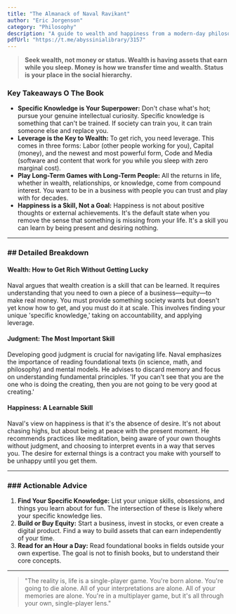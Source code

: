 ```yaml
---
title: "The Almanack of Naval Ravikant"
author: "Eric Jorgenson"
category: "Philosophy"
description: "A guide to wealth and happiness from a modern-day philosopher."
pdfUrl: "https://t.me/abyssinialibrary/3157"
---
```

> **Seek wealth, not money or status. Wealth is having assets that earn while you sleep. Money is how we transfer time and wealth. Status is your place in the social hierarchy.**

### Key Takeaways O The Book

-   **Specific Knowledge is Your Superpower:** Don't chase what's hot; pursue your genuine intellectual curiosity. Specific knowledge is something that can't be trained. If society can train you, it can train someone else and replace you.
-   **Leverage is the Key to Wealth:** To get rich, you need leverage. This comes in three forms: Labor (other people working for you), Capital (money), and the newest and most powerful form, Code and Media (software and content that work for you while you sleep with zero marginal cost).
-   **Play Long-Term Games with Long-Term People:** All the returns in life, whether in wealth, relationships, or knowledge, come from compound interest. You want to be in a business with people you can trust and play with for decades.
-   **Happiness is a Skill, Not a Goal:** Happiness is not about positive thoughts or external achievements. It's the default state when you remove the sense that something is missing from your life. It's a skill you can learn by being present and desiring nothing.

---

### ## Detailed Breakdown

#### Wealth: How to Get Rich Without Getting Lucky
Naval argues that wealth creation is a skill that can be learned. It requires understanding that you need to own a piece of a business—equity—to make real money. You must provide something society wants but doesn't yet know how to get, and you must do it at scale. This involves finding your unique 'specific knowledge,' taking on accountability, and applying leverage.

#### Judgment: The Most Important Skill
Developing good judgment is crucial for navigating life. Naval emphasizes the importance of reading foundational texts (in science, math, and philosophy) and mental models. He advises to discard memory and focus on understanding fundamental principles. 'If you can't see that you are the one who is doing the creating, then you are not going to be very good at creating.'

#### Happiness: A Learnable Skill
Naval's view on happiness is that it's the absence of desire. It's not about chasing highs, but about being at peace with the present moment. He recommends practices like meditation, being aware of your own thoughts without judgment, and choosing to interpret events in a way that serves you. The desire for external things is a contract you make with yourself to be unhappy until you get them.

---

### ### Actionable Advice

1.  **Find Your Specific Knowledge:** List your unique skills, obsessions, and things you learn about for fun. The intersection of these is likely where your specific knowledge lies.
2.  **Build or Buy Equity:** Start a business, invest in stocks, or even create a digital product. Find a way to build assets that can earn independently of your time.
3.  **Read for an Hour a Day:** Read foundational books in fields outside your own expertise. The goal is not to finish books, but to understand their core concepts.

---

> "The reality is, life is a single-player game. You're born alone. You're going to die alone. All of your interpretations are alone. All of your memories are alone. You're in a multiplayer game, but it's all through your own, single-player lens."
